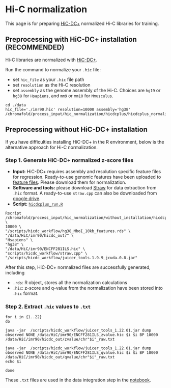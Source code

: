 # Hi-C normalization 

This page is for preparing [HiC-DC+](https://github.com/mervesa/HiCDCPlus) normalized Hi-C libraries for training. 

## Preprocessing with HiC-DC+ installation **(RECOMMENDED)**

Hi-C libraries are normalized with [HiC-DC+](https://github.com/mervesa/HiCDCPlus). 

Run the command to normalize your `.hic` file:
- set `hic_file` as your `.hic` file path
- set `resolution` as the Hi-C resolution
- set `assembly` as the genome assembly of the Hi-C. Choices are `hg19` or `hg38` for `Hsapiens`, and `mm9` or `mm10` for `Mmusculus`. 

```
cd ./data
hic_file='./imr90.hic' resolution=10000 assembly='hg38' /chromafold/process_input/hic_normalization/hicdcplus/hicdcplus_normalization.sh
```


## Preprocessing without HiC-DC+ installation

If you have difficulties installing HiC-DC+ in the R environment, below is the alternative approach for Hi-C normalization. 

### **Step 1**. Generate HiC-DC+ normalized z-score files

- **Input:** HiC-DC+ requires assembly and resolution specific feature files for regression. Ready-to-use genomic features have been uploaded to [feature files](https://drive.google.com/drive/folders/1084P15MIrYeS13_ynpx2fbu11HTDszOt?usp=sharing). Please download them for normalization. 
- **Software and tools:** please download [Straw](https://github.com/aidenlab/straw) for data extraction from `.hic` format. A ready-to-use `straw.cpp` can also be downloaded from [google drive](https://drive.google.com/drive/folders/11BSDjUA4fb9uLnAqSFXjKZWQbzVadSIn?usp=sharing).
- **Script:** [`hicdcplus_run.R`](https://github.com/viannegao/ChromaFold/blob/main/process%20input/hic_normalization/hicdcplus_run.R)

```
Rscript /chromafold/process_input/hic_normalization/without_installation/hicdcplus_run.R \
10000 \
"/scripts/hicdc_workflow/hg38_MboI_10kb_features.rds" \
"/data/HiC/imr90/hicdc_out/" \
"Hsapiens" \
"hg38" \
"/data/HiC/imr90/ENCFF281ILS.hic" \
"scripts/hicdc_workflow/straw.cpp" \
"/scripts/hicdc_workflow/juicer_tools.1.9.9_jcuda.0.8.jar" 
```

After this step, HiC-DC+ normalized files are successfully generated, including 
- `.rds`: R object, stores all the normalization calculations
- `.hic`: z-score and q-value from the normalization have been stored into `.hic` format. 

### **Step 2**. Extract `.hic` values to `.txt`

```
for i in {1..22}
do

java -jar  /scripts/hicdc_workflow/juicer_tools_1.22.01.jar dump observed NONE /data/HiC/imr90/ENCFF281ILS_zvalue.hic $i $i BP 10000 /data/HiC/imr90/hicdc_out/zvalue/chr"$i"_raw.txt

java -jar  /scripts/hicdc_workflow/juicer_tools_1.22.01.jar dump observed NONE /data/HiC/imr90/ENCFF281ILS_qvalue.hic $i $i BP 10000 /data/HiC/imr90/hicdc_out/qvalue/chr"$i"_raw.txt
echo $i

done
```

These `.txt` files are used in the data integration step in the [notebook](https://github.com/viannegao/ChromaFold/blob/main/process%20input/Process%20Input%20-%20Hi-C.ipynb).